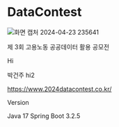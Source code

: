 # DataContest

![화면 캡처 2024-04-23 235641](https://github.com/DongUk-Shin/DataContest/assets/55849838/ef048a94-a54f-4656-b944-93726dafbb6b)


제 3회 고용노동 공공데이터 활용 공모전


Hi

박건주
hi2


https://www.2024datacontest.co.kr/


Version

Java 17
Spring Boot 3.2.5
